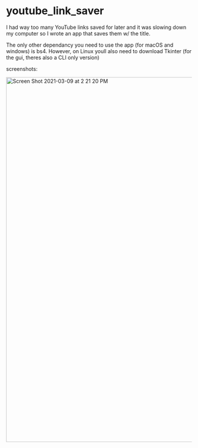 # youtube_link_saver
I had way too many YouTube links saved for later and it was slowing down my computer so I wrote an app that saves them w/ the title.

The only other dependancy you need to use the app (for macOS and windows) is bs4. However, on Linux youll also need to download Tkinter (for the gui, theres also a CLI only version)

screenshots:

<img width="989" alt="Screen Shot 2021-03-09 at 2 21 20 PM" src="https://user-images.githubusercontent.com/74548347/110525567-ba360a00-80e2-11eb-986b-fe7911c0bfe1.png">
